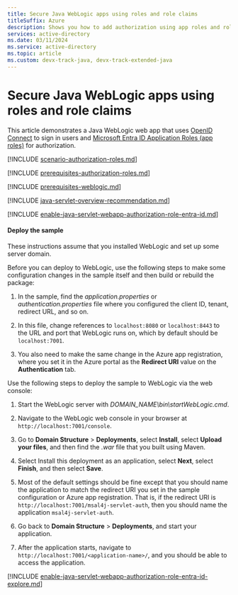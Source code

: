```yaml
---
title: Secure Java WebLogic apps using roles and role claims
titleSuffix: Azure
description: Shows you how to add authorization using app roles and role claims to Java WebLogic Web app that signs-in users with the Microsoft identity platform.
services: active-directory
ms.date: 03/11/2024
ms.service: active-directory
ms.topic: article
ms.custom: devx-track-java, devx-track-extended-java
---
```


# Secure Java WebLogic apps using roles and role claims

This article demonstrates a Java WebLogic web app that uses [OpenID Connect](/entra/identity-platform/v2-protocols-oidc) to sign in users and [Microsoft Entra ID Application Roles (app roles)](/entra/identity-platform/howto-add-app-roles-in-apps) for authorization.

[!INCLUDE [scenario-authorization-roles.md](includes/scenario-authorization-roles.md)]

[!INCLUDE [prerequisites-authorization-roles.md](includes/prerequisites-authorization-roles.md)]

[!INCLUDE [prerequisites-weblogic.md](includes/prerequisites-weblogic.md)]

[!INCLUDE [java-servlet-overview-recommendation.md](includes/java-servlet-overview-recommendation.md)]

[!INCLUDE [enable-java-servlet-webapp-authorization-role-entra-id.md](includes/enable-java-servlet-webapp-authorization-role-entra-id.md)]

#### Deploy the sample

These instructions assume that you installed WebLogic and set up some server domain.

Before you can deploy to WebLogic, use the following steps to make some configuration changes in the sample itself and then build or rebuild the package:

1. In the sample, find the *application.properties* or *authentication.properties* file where you configured the client ID, tenant, redirect URL, and so on.

1. In this file, change references to `localhost:8080` or `localhost:8443` to the URL and port that WebLogic runs on, which by default should be `localhost:7001`.

1. You also need to make the same change in the Azure app registration, where you set it in the Azure portal as the **Redirect URI** value on the **Authentication** tab.

Use the following steps to deploy the sample to WebLogic via the web console:

1. Start the WebLogic server with *DOMAIN_NAME\bin\startWebLogic.cmd*.

1. Navigate to the WebLogic web console in your browser at `http://localhost:7001/console`.

1. Go to **Domain Structure** > **Deployments**, select **Install**, select **Upload your files**, and then find the *.war* file that you built using Maven.

1. Select Install this deployment as an application, select **Next**, select **Finish**, and then select **Save**.

1. Most of the default settings should be fine except that you should name the application to match the redirect URI you set in the sample configuration or Azure app registration. That is, if the redirect URI is `http://localhost:7001/msal4j-servlet-auth`, then you should name the application `msal4j-servlet-auth`.

1. Go back to **Domain Structure** > **Deployments**, and start your application.

1. After the application starts, navigate to `http://localhost:7001/<application-name>/`, and you should be able to access the application.

[!INCLUDE [enable-java-servlet-webapp-authorization-role-entra-id-explore.md](includes/enable-java-servlet-webapp-authorization-role-entra-id-explore.md)]
